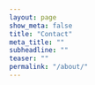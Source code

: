```yaml
---
layout: page
show_meta: false
title: "Contact"
meta_title: ""
subheadline: ""
teaser: ""
permalink: "/about/"
---
```


